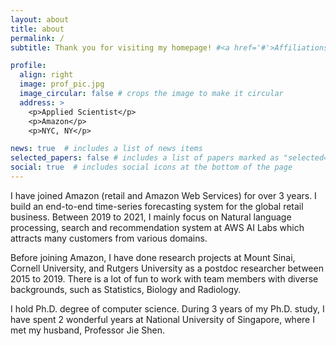 ```yaml
---
layout: about
title: about
permalink: /
subtitle: Thank you for visiting my homepage! #<a href='#'>Affiliations</a>. Address. Contacts. Moto. Etc.

profile:
  align: right
  image: prof_pic.jpg
  image_circular: false # crops the image to make it circular
  address: >
    <p>Applied Scientist</p>
    <p>Amazon</p>
    <p>NYC, NY</p>

news: true  # includes a list of news items
selected_papers: false # includes a list of papers marked as "selected={true}"
social: true  # includes social icons at the bottom of the page
---
```


I have joined Amazon (retail and Amazon Web Services) for over 3 years. I build an end-to-end time-series forecasting system for the global retail business. Between 2019 to 2021, I mainly focus on Natural language processing, search and recommendation system at AWS AI Labs which attracts many customers from various domains. 

Before joining Amazon, I have done research projects at Mount Sinai, Cornell University, and Rutgers University as a postdoc researcher between 2015 to 2019. There is a lot of fun to work with team members with diverse backgrounds, such as Statistics, Biology and Radiology.

I hold Ph.D. degree of computer science. During 3 years of my Ph.D. study, I have spent 2 wonderful years at National University of Singapore, where I met my husband, Professor Jie Shen.
